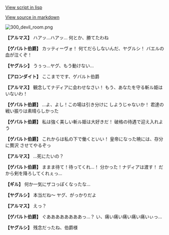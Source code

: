 [View script in lisp](../scripts/100304063.txt)

[View source in markdown](100304063.md)

![300_devil_room.png](../images/backgrounds/300_devil_room.png)

**【アルマス】**
ハアッ…ハアッ…
何とか、勝てたわね

**【ゲバルト伯爵】**
カッティーヴォ！
何てだらしないんだ、ヤグルシ！
バエルの血が泣くぞ！

**【ヤグルシ】**
うぅっ…ヤグ、もう動けない…

**【アロンダイト】**
ここまでです、ゲバルト伯爵

**【アルマス】**
観念してナディアに会わせなさい！
もう、あなたを守る斬ル姫は
いないわ！

**【ゲバルト伯爵】**
…よ、よし！この場は引き分けに
しようじゃないか！
君達の戦い振りは素晴らしかった

**【ゲバルト伯爵】**
私は強く美しい斬ル姫は大好きだ！
破格の待遇で迎え入れよう

**【ゲバルト伯爵】**
これからは私の下で働くといい！
皇帝になった暁には、存分に贅沢
させてやるぞっ

**【アルマス】**
…死にたいの？

**【ゲバルト伯爵】**
ままま待て！待ってくれ…！
分かった！ナディアは渡す！
だから剣を降ろしてくれぇっ…

**【ギル】**
何か一気にザコっぽくなったな…

**【ヤグルシ】**
本当だね～
ヤグ、がっかりだよ

**【アルマス】**
えっ？

**【ゲバルト伯爵】**
ぐああああああああっ…？
い、痛い痛い痛い痛い痛いぃっ…

**【ヤグルシ】**
残念だったね、伯爵様
